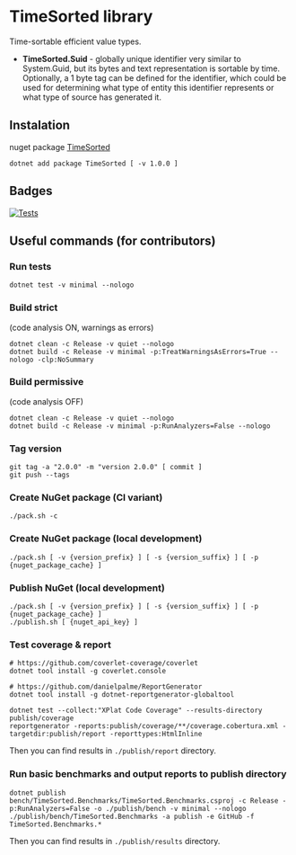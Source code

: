 # TimeSorted library

Time-sortable efficient value types.

* **TimeSorted.Suid** - globally unique identifier very similar to System.Guid, but its bytes and text representation is sortable by time. Optionally, a 1 byte tag can be defined for the identifier, which could be used for determining what type of entity this identifier represents or what type of source has generated it.

## Instalation

nuget package [TimeSorted](https://www.nuget.org/packages/TimeSorted)


```shell
dotnet add package TimeSorted [ -v 1.0.0 ]
```

## Badges

[![Tests](https://github.com/jdvor/timesorted/actions/workflows/test.yml/badge.svg?branch=main)](https://github.com/jdvor/timesorted/actions/workflows/test.yml)

## Useful commands (for contributors)

### Run tests
```shell
dotnet test -v minimal --nologo
```

### Build strict
(code analysis ON, warnings as errors)
```shell
dotnet clean -c Release -v quiet --nologo
dotnet build -c Release -v minimal -p:TreatWarningsAsErrors=True --nologo -clp:NoSummary
```

### Build permissive
(code analysis OFF)
```shell
dotnet clean -c Release -v quiet --nologo
dotnet build -c Release -v minimal -p:RunAnalyzers=False --nologo
```

### Tag version
```shell
git tag -a "2.0.0" -m "version 2.0.0" [ commit ]
git push --tags
```

### Create NuGet package (CI variant)
```shell
./pack.sh -c
```

### Create NuGet package (local development)
```shell
./pack.sh [ -v {version_prefix} ] [ -s {version_suffix} ] [ -p {nuget_package_cache} ]
```

### Publish NuGet (local development)
```shell
./pack.sh [ -v {version_prefix} ] [ -s {version_suffix} ] [ -p {nuget_package_cache} ]
./publish.sh [ {nuget_api_key} ]
```

### Test coverage & report
```shell
# https://github.com/coverlet-coverage/coverlet
dotnet tool install -g coverlet.console

# https://github.com/danielpalme/ReportGenerator
dotnet tool install -g dotnet-reportgenerator-globaltool

dotnet test --collect:"XPlat Code Coverage" --results-directory publish/coverage
reportgenerator -reports:publish/coverage/**/coverage.cobertura.xml -targetdir:publish/report -reporttypes:HtmlInline
```

Then you can find results in `./publish/report` directory.

### Run basic benchmarks and output reports to publish directory
```shell
dotnet publish bench/TimeSorted.Benchmarks/TimeSorted.Benchmarks.csproj -c Release -p:RunAnalyzers=False -o ./publish/bench -v minimal --nologo
./publish/bench/TimeSorted.Benchmarks -a publish -e GitHub -f TimeSorted.Benchmarks.*
```

Then you can find results in `./publish/results` directory.
